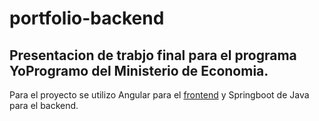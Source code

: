 # portfolio-backend

## Presentacion de trabjo final para el programa YoProgramo del Ministerio de Economia.

Para el proyecto se utilizo Angular para el [frontend](https://github.com/macchifederico/portfolio-frontend) y Springboot de Java para el backend. 
